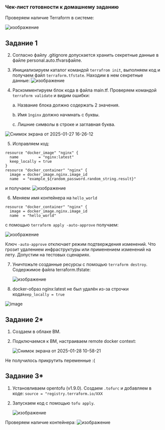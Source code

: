 ### Чек-лист готовности к домашнему заданию
Проверяем наличие Terraform в системе:

![изображение](https://github.com/user-attachments/assets/462e6b45-d99b-49e9-98ba-4bb5084f03aa)

## Задание 1
2. Согласно файлу .gitignore допускается хранить секретные данные в файле personal.auto.tfvarsфайле.

3. Инициализируем каталог командой ```terrafrom init```, выполняем код и получаем файл ```terraform.tfstate```. Находим в нем секретные данные:
![изображение](https://github.com/user-attachments/assets/25120e8a-a3c3-4a40-86ce-594556781ec7)

4. Раскомментируем блок кода в файла main.tf. Проверяем командой ```terraform validate``` и видим ошибки:
   
      a. Название блока должно содержать 2 значения.
   
      b. Имя ```1nginx``` должно начмнать с буквы.
  
      c. Лишние символы в строке и заглавная буква.

![Снимок экрана от 2025-01-27 16-26-12](https://github.com/user-attachments/assets/619e865c-f214-44d3-815c-40cfb10f89dd)

5. Исправляем код:
```   
resource "docker_image" "nginx" {
  name         = "nginx:latest"
  keep_locally = true
}
resource "docker_container" "nginx" {
  image = docker_image.nginx.image_id
  name  = "example_${random_password.random_string.result}"
```
и получаем:
![изображение](https://github.com/user-attachments/assets/916ce30b-1554-42a2-a310-5a252dfa3859)

6. Меняем имя контейнера на ```hello_world``` 
```   
resource "docker_container" "nginx" {
  image = docker_image.nginx.image_id
  name  = "hello_world"
```
с помощью ```terraform apply -auto-approve```  получаем:

![изображение](https://github.com/user-attachments/assets/abc80e2a-bb26-4056-b791-a5e11b4bd567)

Ключ ```-auto-approve``` отключает режим подтверждения изменений. Что грозит удалением инфраструктуры или применением изменений на лету. Допустим на тестовых сценариях.

7. Уничтожьте созданные ресурсы с помощью ```terraform destroy```. Содержимое файла terraform.tfstate:

   ![изображение](https://github.com/user-attachments/assets/1179dfa4-5653-4573-8dad-fa873dbd6da7)

9. docker-образ nginx:latest не был удалён из-за строчки кода```keep_locally = true```

![image](https://github.com/user-attachments/assets/8b5ccd94-d30d-4765-989a-631a59ca09b1)


## Задание 2*
1. Создаем в облаке ВМ.
2. Подключаемся к ВМ, настраиваем remote docker context:
  
   ![Снимок экрана от 2025-01-28 10-58-21](https://github.com/user-attachments/assets/64a3688f-ef2d-4bcc-ab1f-2b31ef59eb9f)

  Не получилось прикрутить переменные :(

## Задание 3*
1. Установливаем opentofu (v1.9.0). Создаем ```.tofurc``` и добавляем в коде: ```source = "registry.terraform.io/XXX```

2. Запускаем код с помощью ```tofu apply```.

   ![изображение](https://github.com/user-attachments/assets/c9530441-8349-49ee-95fe-1e0a971f68c1)

Проверяем наличие контейнера:
![изображение](https://github.com/user-attachments/assets/2c16d6b9-f712-4a6d-ac81-8ee0bd84412f)


